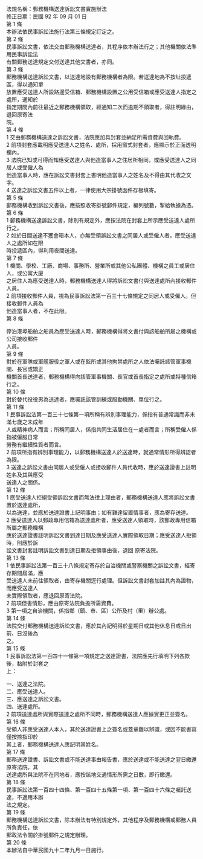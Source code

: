 法規名稱：郵務機構送達訴訟文書實施辦法  
修正日期：民國 92 年 09 月 01 日  
第 1 條  
本辦法依民事訴訟法施行法第三條規定訂定之。  
第 2 條  
民事訴訟文書，依法交由郵務機構送達者，其程序依本辦法行之；其他機關依法準用民事訴訟法  
有關郵務送達規定交付送達其他文書者，亦同。  
第 3 條  
郵務機構送達訴訟文書，以送達地設有郵務機構者為限。若送達地為不按址投遞區，得以通知單  
放置應受送達人所設路邊受信箱、郵務機構設置之公用受信箱或應受送達人指定之處所，通知於  
指定期間內前往最近之郵務機構領取，經通知二次而逾期不領取者，得註明緣由，退回原寄法  
院。  
第 4 條  
1 交由郵務機構送達之訴訟文書，法院應加具封套並納足所需資費與回執費。  
2 前項封套應載明應受送達人之姓名、處所，採用窗式封套者，應顯示於正面透明欄內。  
3 法院已知或可得而知應受送達人與他造當事人之住居所相同，或應受送達人之同居人或受僱人為  
他造當事人時，應在訴訟文書封套上書明他造當事人之姓名及不得由其代收之文字。  
4 送達之訴訟文書五件以上者，一律使用大宗掛號函件存根填寄。  
第 5 條  
郵務機構收到訴訟文書後，應按照收寄掛號郵件規定，編列號數，掣給執據為憑。  
第 6 條  
1 郵務機構送達訴訟文書，除別有規定外，應按法院在封套上所示應受送達人處所行之。  
2 如於日間送達不獲會晤本人，亦無受領訴訟文書之同居人或受僱人者，應受送達人之處所如在限  
時投遞區內，得利用夜間送達。  
第 7 條  
1 機關、學校、工廠、商場、事務所、營業所或其他公私團體、機構之員工或居住人，或公寓大廈  
之居住人為應受送達人時，郵務機構送達人得將訴訟文書付與送達處所內接收郵件人員。  
2 前項接收郵件人員，視為民事訴訟法第一百三十七條規定之同居人或受僱人。但接收郵件人員為  
他造當事人者，不在此限。  
第 8 條  


停泊港埠船舶之船員為應受送達人時，郵務機構得將文書付與該船舶所屬之機構或公司接收郵件  
人員。  
第 9 條  
對於在軍隊或軍艦服役之軍人或在監所或其他拘禁處所之人依法囑託該管軍事機關、長官或矯正  
機關首長送達者，郵務機構得向該管軍事機關、長官或首長指定之處所或特種信箱行之。  
第 10 條  
對於替代役役男為送達者，應囑託該管訓練或服勤機關、單位行之。  
第 11 條  
1 民事訴訟法第一百三十七條第一項所稱有辨別事理能力，係指有普通常識而非未滿七歲之未成年  
人或精神病人而言；所稱同居人，係指共同生活居住在一處者而言；所稱受僱人係指被僱服日常  
勞務有繼續性質者而言。  
2 前項所指有辨別事理能力，以郵務機構送達人於送達時，就通常情形所得辨認者為限。  
3 送達之訴訟文書由同居人或受僱人或接收郵件人員代收時，應於送達證書上註明姓名及其與應受  
送達人之關係。  
第 12 條  
1 應受送達人拒絕受領訴訟文書而無法律上理由者，郵務機構送達人應將訴訟文書置於送達處所，  
以為送達，並應於送達證書上記明事由；如有難達留置情事者，應為寄存送達。  
2 應受送達人以郵政專用信箱為送達處所者，應受送達人領取時，該郵政專用信箱所屬之郵務機構  
應於送達證書註明訴訟文書到達日期及應受送達人實際領取日期；應受送達人拒領時，則應於訴  
訟文書封套註明訴訟文書到達日期及拒領事由後，退回 原寄法院。  
第 13 條  
1 依民事訴訟法第一百三十八條規定寄存於自治機關或警察機關之訴訟文書，經寄存期間屆滿，應  
受送達人未前往領取者，由寄存機關逕行處理。但訴訟文書封套加註其內為證物，而應受送達人  
未實際領取者，應退回原寄法院。  
2 前項但書情形，應由原寄法院負擔所需資費。  
3 第一項之自治機關，係指鄉（鎮、市、區）公所及村（里）辦公處。  
第 14 條  
法院交付郵務機構送達訴訟文書，應於其內記明得於星期日或其他休息日或日出前、日沒後為  
之。  
第 15 條  
1 民事訴訟法第一百四十一條第一項規定之送達證書，法院應先行填明下列各款後，黏附於封套之  
上：  


一、送達之法院。  
二、應受送達人。  
三、應送達之訴訟文書。  
四、送達處所。  
2 前項送達處所與實際送達之處所不同時，郵務機構送達人應據實更正並簽名。  
第 16 條  
受領人非應受送達人本人，其於送達證書上之簽名或蓋章難以辨識，或因不能書寫僅按捺指印於  
其上者，郵務機構送達人應記明其姓名。  
第 17 條  
郵務送達證書、訴訟文書或不能送達事由報告書，應於送達或不能送達之翌日繳還原寄法院，其  
送達處所與法院不在同地者，應按該地交通情形所需之日數，即行繳還。  
第 18 條  
民事訴訟法第一百四十四條、第一百四十五條第一項、第一百四十六條之囑託送達，不適用本辦  
法之規定。  
第 19 條  
郵務機構送達訴訟文書，除本辦法有特別規定外，其他程序及郵務機構或郵務人員所負責任，依  
郵政法令關於掛號郵件之規定辦理。  
第 20 條  
本辦法自中華民國九十二年九月一日施行。  


